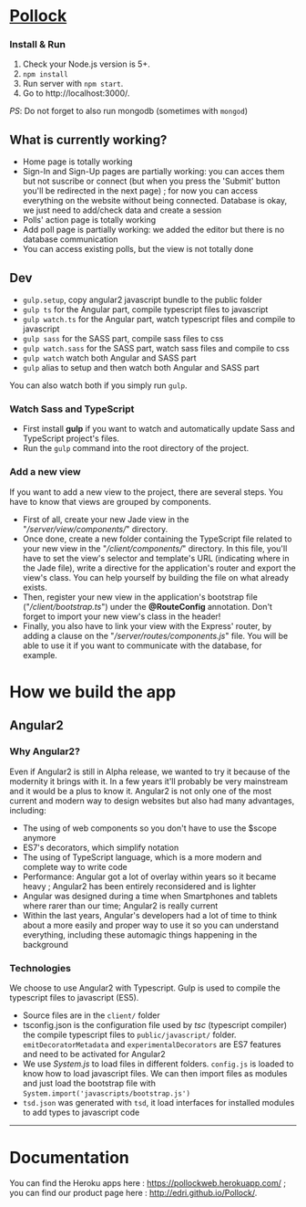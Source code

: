 # [Pollock](http://edri.github.io/Pollock/)

### Install & Run

 1. Check your Node.js version is 5+.
 2. `npm install`
 2. Run server with `npm start`.
 3. Go to http://localhost:3000/.

*PS*: Do not forget to also run mongodb (sometimes with `mongod`)

## What is currently working?
 - Home page is totally working
 - Sign-In and Sign-Up pages are partially working: you can acces them but not suscribe or connect (but when you press the 'Submit' button you'll be redirected in the next page) ; for now you can access everything on the website without being connected. Database is okay, we just need to add/check data and create a session
 - Polls' action page is totally working
 - Add poll page is partially working: we added the editor but there is no database communication
 - You can access existing polls, but the view is not totally done

## Dev

 - `gulp.setup`, copy angular2 javascript bundle to the public folder
 - `gulp ts` for the Angular part, compile typescript files to javascript
 - `gulp watch.ts` for the Angular part, watch typescript files and compile to javascript
 - `gulp sass` for the SASS part, compile sass files to css
 - `gulp watch.sass` for the SASS part, watch sass files and compile to css
 - `gulp watch` watch both Angular and SASS part
 - `gulp` alias to setup and then watch both Angular and SASS part

You can also watch both if you simply run `gulp`.

### Watch Sass and TypeScript

 - First install **gulp** if you want to watch and automatically update Sass and TypeScript project's files.
 - Run the `gulp` command into the root directory of the project.

### Add a new view

If you want to add a new view to the project, there are several steps. You have to know that views are grouped by components.
- First of all, create your new Jade view in the "*/server/view/components/*" directory.
- Once done, create a new folder containing the TypeScript file related to your new view in the "*/client/components/*" directory. In this file, you'll have to set the view's selector and template's URL (indicating where in the Jade file), write a directive for the application's router and export the view's class. You can help yourself by building the file on what already exists.
- Then, register your new view in the application's bootstrap file ("*/client/bootstrap.ts*") under the **@RouteConfig** annotation. Don't forget to import your new view's class in the header!
- Finally, you also have to link your view with the Express' router, by adding a clause on the "*/server/routes/components.js*" file. You will be able to use it if you want to communicate with the database, for example.

# How we build the app

## Angular2

### Why Angular2?
Even if Angular2 is still in Alpha release, we wanted to try it because of the modernity it brings with it. In a few years it'll probably be very mainstream and it would be a plus to know it.
Angular2 is not only one of the most current and modern way to design websites but also had many advantages, including:
- The using of web components so you don't have to use the $scope anymore
- ES7's decorators, which simplify notation
- The using of TypeScript language, which is a more modern and complete way to write code
- Performance: Angular got a lot of overlay within years so it became heavy ; Angular2 has been entirely reconsidered and is lighter
- Angular was designed during a time when Smartphones and tablets where rarer than our time; Angular2 is really current
- Within the last years, Angular's developers had a lot of time to think about a more easily and proper way to use it so you can understand everything, including these automagic things happening in the background

### Technologies
We choose to use Angular2 with Typescript. Gulp is used to compile the typescript files to javascript (ES5).

 - Source files are in the `client/` folder
 - tsconfig.json is the configuration file used by *tsc* (typescript compiler) the compile typescript files to `public/javascript/` folder. `emitDecoratorMetadata` and `experimentalDecorators` are ES7 features and need to be activated for Angular2
 - We use *System.js* to load files in different folders. `config.js` is loaded to know how to load javascript files. We can then import files as modules and just load the bootstrap file with `System.import('javascripts/bootstrap.js')`
 - `tsd.json` was generated with `tsd`, it load interfaces for installed modules to add types to javascript code

---

# Documentation

You can find the Heroku apps here : https://pollockweb.herokuapp.com/ ; you can find our product page here : http://edri.github.io/Pollock/.
